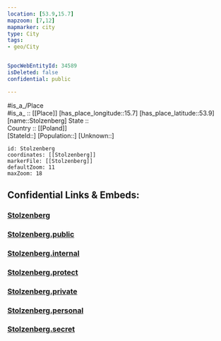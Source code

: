 ```yaml
---
location: [53.9,15.7] 
mapzoom: [7,12] 
mapmarker: city 
type: City
tags:
- geo/City


SpocWebEntityId: 34589
isDeleted: false
confidential: public

---
```

#is_a_/Place  
#is_a_ :: [[Place]] 
[has_place_longitude::15.7] 
[has_place_latitude::53.9] 
[name::Stolzenberg] 
State ::  
Country :: [[Poland]]  
[StateId::] 
[Population::] 
[Unknown::] 


```leaflet
id: Stolzenberg
coordinates: [[Stolzenberg]] 
markerFile: [[Stolzenberg]] 
defaultZoom: 11 
maxZoom: 18
```


## Confidential Links & Embeds: 

### [Stolzenberg](/_Standards/Earth/Continent/Europe/Europe~East/Poland/Provinces~Poland/West_Pomeranian/City/Stolzenberg.md) 

### [Stolzenberg.public](/_public/Earth/Continent/Europe/Europe~East/Poland/Provinces~Poland/West_Pomeranian/City/Stolzenberg.public.md) 

### [Stolzenberg.internal](/_internal/Earth/Continent/Europe/Europe~East/Poland/Provinces~Poland/West_Pomeranian/City/Stolzenberg.internal.md) 

### [Stolzenberg.protect](/_protect/Earth/Continent/Europe/Europe~East/Poland/Provinces~Poland/West_Pomeranian/City/Stolzenberg.protect.md) 

### [Stolzenberg.private](/_private/Earth/Continent/Europe/Europe~East/Poland/Provinces~Poland/West_Pomeranian/City/Stolzenberg.private.md) 

### [Stolzenberg.personal](/_personal/Earth/Continent/Europe/Europe~East/Poland/Provinces~Poland/West_Pomeranian/City/Stolzenberg.personal.md) 

### [Stolzenberg.secret](/_secret/Earth/Continent/Europe/Europe~East/Poland/Provinces~Poland/West_Pomeranian/City/Stolzenberg.secret.md)

